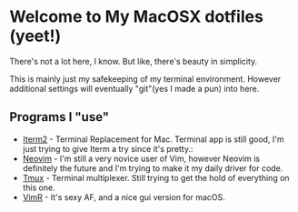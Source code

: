 # Welcome to My MacOSX dotfiles (yeet!)
There's not a lot here, I know. But like, there's beauty in simplicity.	

This is mainly just my safekeeping of my terminal environment. However additional settings will eventually "git"(yes I made a pun) into here.

## Programs I "use"
* [Iterm2](https://www.iterm2.com "Iterm's homepage") - Terminal Replacement for Mac. Terminal app is still good, I'm just trying to give Iterm a try since it's pretty.:
* [Neovim](https://neovim.io "NeoVim's Homepage") - I'm still a very novice user of Vim, however Neovim is definitely the future and I'm trying to make it my daily driver for code. 
* [Tmux]("https://github.com/tmux/tmux/wiki") - Terminal multiplexer. Still trying to get the hold of everything on this one. 
* [VimR](http://vimr.org "VimR's homepage") - It's sexy AF, and a nice gui version for macOS.

